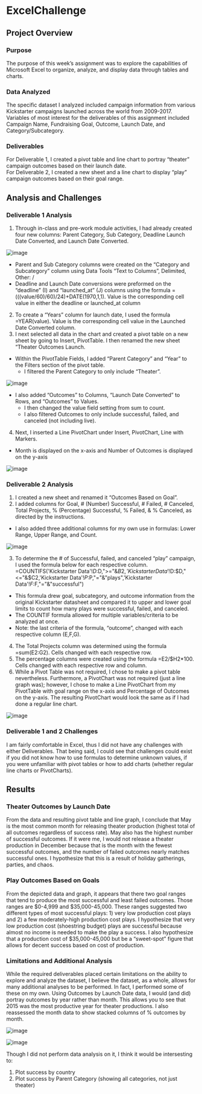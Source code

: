 # ExcelChallenge
## Project Overview
### Purpose
The purpose of this week’s assignment was to explore the capabilities of Microsoft Excel to organize, analyze, and display data through tables and charts.  
### Data Analyzed
The specific dataset I analyzed included campaign information from various Kickstarter campaigns launched across the world from 2009-2017.  Variables of most interest for the deliverables of this assignment included Campaign Name, Fundraising Goal, Outcome, Launch Date, and Category/Subcategory.  
### Deliverables
For Deliverable 1, I created a pivot table and line chart to portray “theater” campaign outcomes based on their launch date.  
For Deliverable 2, I created a new sheet and a line chart to display “play” campaign outcomes based on their goal range.  

## Analysis and Challenges
### Deliverable 1 Analysis
1.	Through in-class and pre-work module activities, I had already created four new columns: Parent Category, Sub Category, Deadline Launch Date Converted, and Launch Date Converted.  

![image](https://user-images.githubusercontent.com/92705556/145734203-a508e1c1-08e2-42a9-808a-c0ac9c97f2db.png)

- Parent and Sub Category columns were created on the “Category and Subcategory” column using Data Tools “Text to Columns”, Delimited, Other: /
- Deadline and Launch Date conversions were preformed on the “deadline” (I) and “launched_at”  (J) columns using the formula =(((value/60)/60)/24)+DATE(1970,1,1).  Value is the corresponding cell value in either the deadline or launched_at column
2.	To create a “Years” column for launch date, I used the formula =YEAR(value). Value is the corresponding cell value in the Launched Date Converted column.  
3.	I next selected all data in the chart and created a pivot table on a new sheet by going to Insert, PivotTable.  I then renamed the new sheet “Theater Outcomes Launch.
- Within the PivotTable Fields, I added “Parent Category” and “Year” to the Filters section of the pivot table.  
  - I filtered the Parent Category to only include “Theater”.

![image](https://user-images.githubusercontent.com/92705556/145734246-d6ba632b-8378-413f-8aea-f85f30e760fe.png)

- I also added “Outcomes” to Columns, “Launch Date Converted” to Rows, and “Outcomes” to Values.  
  - I then changed the value field setting from sum to count.
  - I also filtered Outcomes to only include successful, failed, and canceled (not including live).
4.	Next, I inserted a Line PivotChart under Insert, PivotChart, Line with Markers.
-	Month is displayed on the x-axis and Number of Outcomes is displayed on the y-axis
 
 ![image](https://user-images.githubusercontent.com/92705556/145734253-a19ef546-ecd0-4a37-bf29-c7e76f45fd43.png)

### Deliverable 2 Analysis
1.	I created a new sheet and renamed it “Outcomes Based on Goal”.
2.	I added columns for Goal, # (Number) Successful, # Failed, # Canceled, Total Projects, % (Percentage) Successful, % Failed, & % Canceled, as directed by the instructions.
- I also added three additional columns for my own use in formulas: Lower Range, Upper Range, and Count.

![image](https://user-images.githubusercontent.com/92705556/145734304-228f3ebc-b778-4ca3-89db-e1b33c908a98.png)

3.	To determine the # of Successful, failed, and canceled “play” campaign, I used the formula below for each respective column. =COUNTIFS('Kickstarter Data'!$D:$D,">="&$B2,'Kickstarter Data'!$D:$D,"<="&$C2,'Kickstarter Data'!$P:$P,"="&"plays",'Kickstarter Data'!$F:$F,"="&"successful")
- This formula drew goal, subcategory, and outcome information from the original Kickstarter datasheet and compared it to upper and lower goal limits to count how many plays were successful, failed, and canceled.  
- The COUNTIF formula allowed for multiple variables/criteria to be analyzed at once.  
- Note: the last criteria of the formula, “outcome”, changed with each respective column (E,F,G).
4.	The Total Projects column was determined using the formula =sum(E2:G2).   Cells changed with each respective row.
5.	The percentage columns were created using the formula =E2/$H2*100.  Cells changed with each respective row and column.
6.	While a Pivot Table was not required, I chose to make a pivot table nevertheless.  Furthermore, a PivotChart was not required (just a line graph was); however, I chose to make a Line PivotChart from my PivotTable with goal range on the x-axis and Percentage of Outcomes on the y-axis. The resulting PivotChart would look the same as if I had done a regular line chart.

![image](https://user-images.githubusercontent.com/92705556/145734319-306c1c3f-06cf-4a47-a1e2-bb438db4ba29.png)

### Deliverable 1 and 2 Challenges
I am fairly comfortable in Excel, thus I did not have any challenges with either Deliverables.  That being said, I could see that challenges could exist if you did not know how to use formulas to determine unknown values, if you were  unfamiliar with pivot tables or how to add charts (whether regular line charts or PivotCharts).

## Results
### Theater Outcomes by Launch Date 
From the data and resulting pivot table and line graph, I conclude that May is the most common month for releasing theater production (highest total of all outcomes regardless of success rate).  May also has the highest number of successful outcomes.  If it were me, I would not release a theater production in December because that is the month with the fewest successful outcomes, and the number of failed outcomes nearly matches successful ones.  I hypothesize that this is a result of holiday gatherings, parties, and chaos.

### Play Outcomes Based on Goals
From the depicted data and graph, it appears that there two goal ranges that tend to produce the most successful and least failed outcomes.  Those ranges are $0-4,999 and $35,000-45,000.  These ranges suggested two different types of most successful plays: 1) very low production cost plays and 2) a few moderately-high production cost plays.  I hypothesize that very low production cost (shoestring budget) plays are successful because almost no income is needed to make the play a success.   I also hypothesize that a production cost of $35,000-45,000 but be a “sweet-spot” figure that allows for decent success based on cost of production.  

### Limitations and Additional Analysis
While the required deliverables placed certain limitations on the ability to explore and analyze the dataset, I believe the dataset, as a whole, allows for many additional analyses to be performed.  In fact, I performed some of these on my own.  Using Outcomes by Launch Date data, I would (and did) portray outcomes by year rather than month.  This allows you to see that 2015 was the most productive year for theater productions.  I also reassessed the month data to show stacked columns of % outcomes by month.  

![image](https://user-images.githubusercontent.com/92705556/145734378-c44f6a90-940e-4206-a515-feace0f038f6.png)

![image](https://user-images.githubusercontent.com/92705556/145734381-0cf90565-ce04-4f1d-b48a-3fbd88bccd77.png)

Though I did not perform data analysis on it, I think it would be intersesting to:
1.	Plot success by country
2.	Plot success by Parent Category (showing all categories, not just theater)
